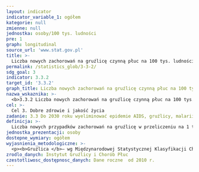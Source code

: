 ```yaml
---
layout: indicator
indicator_variable_1: ogółem
kategorie: null
zmienne: null
jednostka: osoby/100 tys. ludności
pre: 1
graph: longitudinal
source_url: 'www.stat.gov.pl'
title: >-
  Liczba nowych zachorowań na gruźlicę czynną płuc na 100 tys. ludności
permalink: /statistics_glob/3-3-2/
sdg_goal: 3
indicator: 3.3.2
target_id: '3.3.2'
graph_title: Liczba nowych zachorowań na gruźlicę czynną płuc na 100 tys. ludności
nazwa_wskaznika: >-
  <b>3.3.2 Liczba nowych zachorowań na gruźlicę czynną płuc na 100 tys. ludności</b>
cel: >-
  Cel 3. Dobre zdrowie i jakość życia
zadanie: 3.3 Do 2030 roku wyeliminować epidemie AIDS, gruźlicy, malarii i zaniedbanych chorób tropikalnych oraz zwalczyć wirusowe zapalenie wątroby, choroby przenoszone przez wodę oraz inne choroby zakaźne.
definicja: >-
  Liczba nowych przypadków zachorowań na gruźlicę w przeliczeniu na 1 tys. ludności.
jednostka_prezentacji: osoby
dostepne_wymiary: ogółem
wyjasnienia_metodologiczne: >-
  <p><b>Gruźlica </b>– wg Międzynarodowej Statystycznej Klasyfikacji Chorób i Problemów Zdrowotnych ICD-10: jednostka chorobowa o symbolu A15–A19 choroba zakaźna, wywoływana przez prątka gruźlicy (Mycobacterium tuberculosis), przenoszona drogą kropelkową.</p>
zrodlo_danych: Instytut Gruźlicy i Chorób Płuc
czestotliwosc_dostępnosc_danych: Dane roczne  od 2010 r.
---
```

